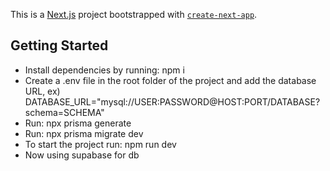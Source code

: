 This is a [Next.js](https://nextjs.org/) project bootstrapped with [`create-next-app`](https://github.com/vercel/next.js/tree/canary/packages/create-next-app).

## Getting Started

- Install dependencies by running: npm i
- Create a .env file in the root folder of the project and add the database URL, ex) DATABASE_URL="mysql://USER:PASSWORD@HOST:PORT/DATABASE?schema=SCHEMA"
- Run: npx prisma generate
- Run: npx prisma migrate dev
- To start the project run: npm run dev
- Now using supabase for db 
